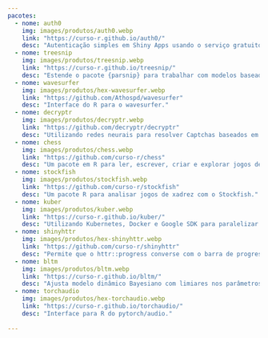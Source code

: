 ```yaml
---
pacotes:
  - nome: auth0
    img: images/produtos/auth0.webp
    link: "https://curso-r.github.io/auth0/"
    desc: "Autenticação simples em Shiny Apps usando o serviço gratuito Auth0."
  - nome: treesnip
    img: images/produtos/treesnip.webp
    link: "https://curso-r.github.io/treesnip/"
    desc: "Estende o pacote {parsnip} para trabalhar com modelos baseados em árvores."
  - nome: wavesurfer
    img: images/produtos/hex-wavesurfer.webp
    link: "https://github.com/Athospd/wavesurfer"
    desc: "Interface do R para o wavesurfer."
  - nome: decryptr
    img: images/produtos/decryptr.webp
    link: "https://github.com/decryptr/decryptr"
    desc: "Utilizando redes neurais para resolver Captchas baseados em textos."
  - nome: chess
    img: images/produtos/chess.webp
    link: "https://github.com/curso-r/chess"
    desc: "Um pacote em R para ler, escrever, criar e explorar jogos de xadrez."
  - nome: stockfish
    img: images/produtos/stockfish.webp
    link: "https://github.com/curso-r/stockfish"
    desc: "Um pacote R para analisar jogos de xadrez com o Stockfish."
  - nome: kuber
    img: images/produtos/kuber.webp
    link: "https://curso-r.github.io/kuber/"
    desc: "Utilizando Kubernetes, Docker e Google SDK para paralelizar códigos na nuvem."
  - nome: shinyhttr
    img: images/produtos/hex-shinyhttr.webp
    link: "https://github.com/curso-r/shinyhttr"
    desc: "Permite que o httr::progress converse com o barra de progresso do shinyWidgets."
  - nome: bltm
    img: images/produtos/bltm.webp
    link: "https://curso-r.github.io/bltm/"
    desc: "Ajusta modelo dinâmico Bayesiano com limiares nos parâmetros (Bayesian Latent Threshold Model)"
  - nome: torchaudio
    img: images/produtos/hex-torchaudio.webp
    link: "https://curso-r.github.io/torchaudio/"
    desc: "Interface para R do pytorch/audio."
  
---
```

